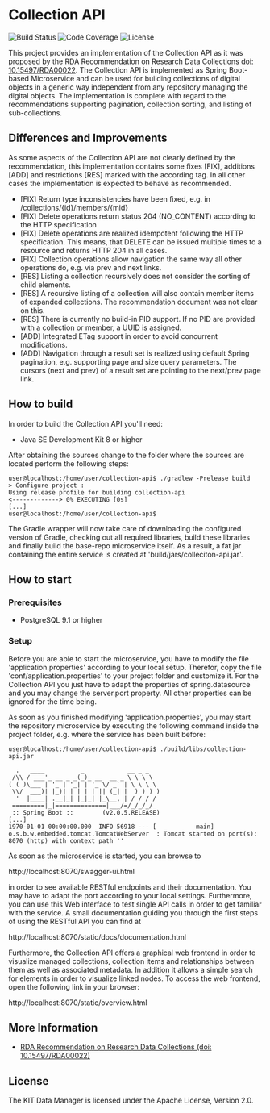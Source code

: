 # Collection API

![Build Status](https://img.shields.io/travis/kit-data-manager/collection-api.svg)
![Code Coverage](https://img.shields.io/coveralls/github/kit-data-manager/collection-api.svg)
![License](https://img.shields.io/github/license/kit-data-manager/collection-api.svg)

This project provides an implementation of the Collection API as it was proposed by the RDA Recommendation on Research Data Collections [doi: 10.15497/RDA00022](https://zenodo.org/record/2428145#.XTbIMZMzbbA). 
The Collection API is implemented as Spring Boot-based Microservice and can be used for building collections of digital objects in a generic way independent
from any repository managing the digital objects. The implementation is complete with regard to the recommendations supporting pagination, collection sorting, and listing of sub-collections.

## Differences and Improvements

As some aspects of the Collection API are not clearly defined by the recommendation, this implementation contains some fixes [FIX], additions [ADD] and 
restrictions [RES]
marked with the according tag. In all other cases the implementation is expected to behave as recommended.

* [FIX] Return type inconsistencies have been fixed, e.g. in /collections/{id}/members/{mid}
* [FIX] Delete operations return status 204 (NO_CONTENT) according to the HTTP specification
* [FIX] Delete operations are realized idempotent following the HTTP specification. This means, that DELETE can be issued multiple times to a resource and returns HTTP 204 in all cases.
* [FIX] Collection operations allow navigation the same way all other operations do, e.g. via prev and next links.
* [RES] Listing a collection recursively does not consider the sorting of child elements.
* [RES] A recursive listing of a collection will also contain member items of expanded collections. The recommendation document was not clear on this.
* [RES] There is currently no build-in PID support. If no PID are provided with a collection or member, a UUID is assigned.
* [ADD] Integrated ETag support in order to avoid concurrent modifications.
* [ADD] Navigation through a result set is realized using default Spring pagination, e.g. supporting page and size query parameters. The cursors (next and prev) of a result set are pointing to the next/prev page link.

## How to build

In order to build the Collection API you'll need:

* Java SE Development Kit 8 or higher

After obtaining the sources change to the folder where the sources are located perform the following steps:

```
user@localhost:/home/user/collection-api$ ./gradlew -Prelease build
> Configure project :
Using release profile for building collection-api
<-------------> 0% EXECUTING [0s]
[...]
user@localhost:/home/user/collection-api$
```

The Gradle wrapper will now take care of downloading the configured version of Gradle, checking out all required libraries, build these
libraries and finally build the base-repo microservice itself. As a result, a fat jar containing the entire service is created at 'build/jars/colleciton-api.jar'.

## How to start

### Prerequisites

* PostgreSQL 9.1 or higher

### Setup
Before you are able to start the microservice, you have to modify the file 'application.properties' according to your local setup. 
Therefor, copy the file 'conf/application.properties' to your project folder and customize it. For the Collection API you just have to adapt the properties of 
spring.datasource and you may change the server.port property. All other properties can be ignored for the time being.

As soon as you finished modifying 'application.properties', you may start the repository microservice by executing the following command inside the project folder, 
e.g. where the service has been built before:

```
user@localhost:/home/user/collection-api$ ./build/libs/collection-api.jar

  .   ____          _            __ _ _
 /\\ / ___'_ __ _ _(_)_ __  __ _ \ \ \ \
( ( )\___ | '_ | '_| | '_ \/ _` | \ \ \ \
 \\/  ___)| |_)| | | | | || (_| |  ) ) ) )
  '  |____| .__|_| |_|_| |_\__, | / / / /
 =========|_|==============|___/=/_/_/_/
 :: Spring Boot ::        (v2.0.5.RELEASE)
[...]
1970-01-01 00:00:00.000  INFO 56918 --- [           main] o.s.b.w.embedded.tomcat.TomcatWebServer  : Tomcat started on port(s): 8070 (http) with context path ''

```

As soon as the microservice is started, you can browse to 

http://localhost:8070/swagger-ui.html

in order to see available RESTful endpoints and their documentation. You may have to adapt the port according to your local settings.
Furthermore, you can use this Web interface to test single API calls in order to get familiar with the service. A small documentation guiding you through the 
first steps of using the RESTful API you can find at

http://localhost:8070/static/docs/documentation.html

Furthermore, the Collection API offers a graphical web frontend in order to visualize managed collections, collection items and relationships between them as well as associated metadata. 
In addition it allows a simple search for elements in order to visualize linked nodes. To access the web frontend, open the following link in your browser:

http://localhost:8070/static/overview.html

## More Information

* [RDA Recommendation on Research Data Collections (doi: 10.15497/RDA00022)](https://zenodo.org/record/2428145#.XTbIMZMzbbA)

## License

The KIT Data Manager is licensed under the Apache License, Version 2.0.
